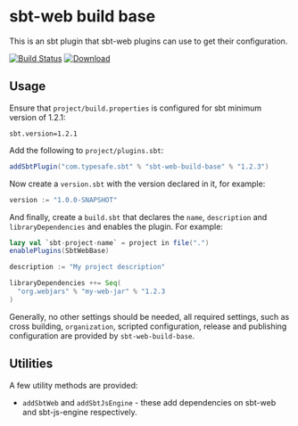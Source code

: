 # sbt-web build base

This is an sbt plugin that sbt-web plugins can use to get their configuration.

[![Build Status](https://travis-ci.org/sbt/sbt-web-build-base.svg?branch=master)](https://travis-ci.org/sbt/sbt-web-build-base) [![Download](https://api.bintray.com/packages/sbt-web/sbt-plugin-releases/sbt-web-build-base/images/download.svg)](https://bintray.com/sbt-web/sbt-plugin-releases/sbt-web-build-base/_latestVersion)

## Usage

Ensure that `project/build.properties` is configured for sbt minimum version of 1.2.1:

```
sbt.version=1.2.1
```

Add the following to `project/plugins.sbt`:

```scala
addSbtPlugin("com.typesafe.sbt" % "sbt-web-build-base" % "1.2.3")
```

Now create a `version.sbt` with the version declared in it, for example:

```scala
version := "1.0.0-SNAPSHOT"
```

And finally, create a `build.sbt` that declares the `name`, `description` and `libraryDependencies` and enables the plugin.  For example:

```scala
lazy val `sbt-project-name` = project in file(".")
enablePlugins(SbtWebBase)

description := "My project description"

libraryDependencies ++= Seq(
  "org.webjars" % "my-web-jar" % "1.2.3
)
```

Generally, no other settings should be needed, all required settings, such as cross building, `organization`, scripted configuration, release and publishing configuration are provided by `sbt-web-build-base`.

## Utilities

A few utility methods are provided:

* `addSbtWeb` and `addSbtJsEngine` - these add dependencies on sbt-web and sbt-js-engine respectively.

